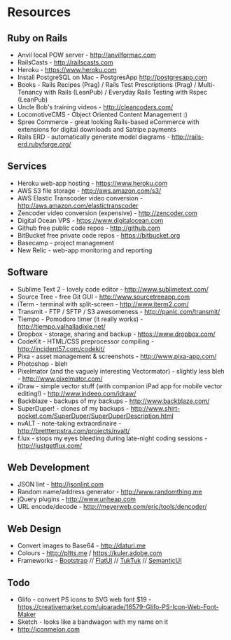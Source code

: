# Resources

## Ruby on Rails

- Anvil local POW server - http://anvilformac.com
- RailsCasts - http://railscasts.com
- Heroku - https://www.heroku.com
- Install PostgreSQL on Mac - PostgresApp http://postgresapp.com
- Books - Rails Recipes (Prag) / Rails Test Prescriptions (Prag) / Multi-Tenancy with Rails (LeanPub) / Everyday Rails Testing with Rspec (LeanPub)
- Uncle Bob's training videos - http://cleancoders.com/
- LocomotiveCMS - Object Oriented Content Management :)
- Spree Commerce - great looking Rails-based eCommerce with extensions for digital downloads and Satripe payments
- Rails ERD - automatically generate model diagrams - http://rails-erd.rubyforge.org/

## Services

- Heroku web-app hosting - https://www.heroku.com
- AWS S3 file storage - http://aws.amazon.com/s3/
- AWS Elastic Transcoder video conversion - http://aws.amazon.com/elastictranscoder
- Zencoder video conversion (expensive) - http://zencoder.com
- Digital Ocean VPS - https://www.digitalocean.com
- Github free public code repos - http://github.com
- BitBucket free private code repos - https://bitbucket.org
- Basecamp - project management
- New Relic - web-app monitoring and reporting

## Software
- Sublime Text 2 - lovely code editor - http://www.sublimetext.com/
- Source Tree - free Git GUI - http://www.sourcetreeapp.com
- iTerm - terminal with split-screen - http://www.iterm2.com/
- Transmit - FTP / SFTP / S3 awesomeness - http://panic.com/transmit/
- Tiempo - Pomodoro timer (it really works) - http://tiempo.valhalladixie.net/
- Dropbox - storage, sharing and backup - https://www.dropbox.com/
- CodeKit - HTML/CSS preprocessor compiling - http://incident57.com/codekit/
- Pixa - asset management & screenshots - http://www.pixa-app.com/
- Photoshop - bleh
- Pixelmator (and the vaguely interesting Vectormator) - slightly less bleh - http://www.pixelmator.com/
- iDraw - simple vector stuff (with companion iPad app for mobile vector editing!) - http://www.indeeo.com/idraw/
- Backblaze - backups of my backups - http://www.backblaze.com/
- SuperDuper! - clones of my backups - http://www.shirt-pocket.com/SuperDuper/SuperDuperDescription.html
- nvALT - note-taking extraordinaire - http://brettterpstra.com/projects/nvalt/
- f.lux - stops my eyes bleeding during late-night coding sessions - http://justgetflux.com/

## Web Development

- JSON lint - http://jsonlint.com
- Random name/address generator - http://www.randomthing.me
- jQuery plugins - http://www.unheap.com
- URL encode/decode - http://meyerweb.com/eric/tools/dencoder/

## Web Design

- Convert images to Base64 - http://daturi.me
- Colours - http://pltts.me / https://kuler.adobe.com
- Frameworks - [Bootstrap](http://getbootstrap.com) // [FlatUI](http://designmodo.github.io/Flat-UI) // [TukTuk](http://tuktuk.tapquo.com) // [SemanticUI](http://semantic-ui.com)

## Todo
- Glifo - convert PS icons to SVG web font $19 - https://creativemarket.com/uiparade/16579-Glifo-PS-Icon-Web-Font-Maker
- Sketch - looks like a bandwagon with my name on it
- http://iconmelon.com
